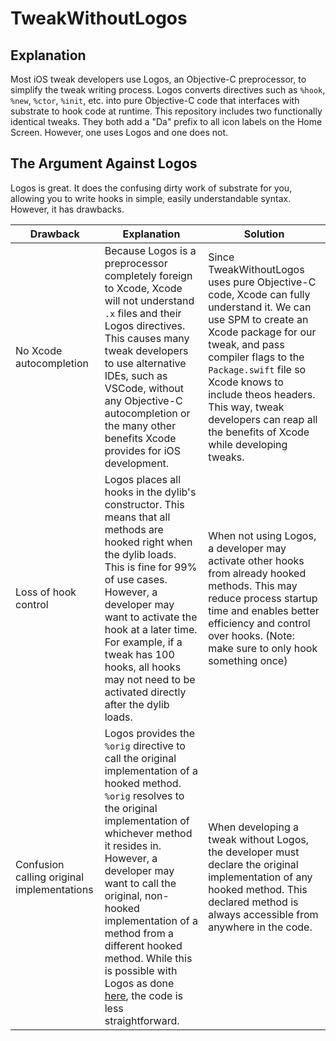 # TweakWithoutLogos

## Explanation

Most iOS tweak developers use Logos, an Objective-C preprocessor, to simplify the tweak writing process. Logos converts directives such as `%hook`, `%new`, `%ctor`, `%init`, etc. into pure Objective-C code that interfaces with substrate to hook code at runtime. This repository includes two functionally identical tweaks. They both add a "Da" prefix to all icon labels on the Home Screen. However, one uses Logos and one does not.

## The Argument Against Logos

Logos is great. It does the confusing dirty work of substrate for you, allowing you to write hooks in simple, easily understandable syntax. However, it has drawbacks.

| Drawback | Explanation | Solution |
| --- | --- | --- |
| No Xcode autocompletion | Because Logos is a preprocessor completely foreign to Xcode, Xcode will not understand `.x` files and their Logos directives. This causes many tweak developers to use alternative IDEs, such as VSCode, without any Objective-C autocompletion or the many other benefits Xcode provides for iOS development. | Since TweakWithoutLogos uses pure Objective-C code, Xcode can fully understand it. We can use SPM to create an Xcode package for our tweak, and pass compiler flags to the `Package.swift` file so Xcode knows to include theos headers. This way, tweak developers can reap all the benefits of Xcode while developing tweaks. |
| Loss of hook control | Logos places all hooks in the dylib's constructor. This means that all methods are hooked right when the dylib loads. This is fine for 99% of use cases. However, a developer may want to activate the hook at a later time. For example, if a tweak has 100 hooks, all hooks may not need to be activated directly after the dylib loads. | When not using Logos, a developer may activate other hooks from already hooked methods. This may reduce process startup time and enables better efficiency and control over hooks. (Note: make sure to only hook something once) |
| Confusion calling original implementations | Logos provides the `%orig` directive to call the original implementation of a hooked method. `%orig` resolves to the original implementation of whichever method it resides in. However, a developer may want to call the original, non-hooked implementation of a method from a different hooked method. While this is possible with Logos as done [here](https://github.com/DHowett/preferenceloader/blob/master/prefs.xm#L237-L263), the code is less straightforward. | When developing a tweak without Logos, the developer must declare the original implementation of any hooked method. This declared method is always accessible from anywhere in the code. |
